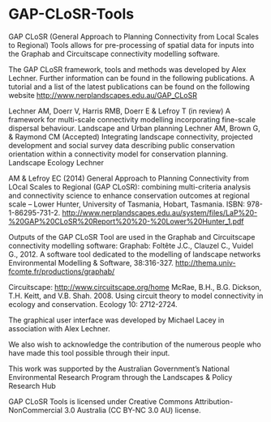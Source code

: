 GAP-CLoSR-Tools
===============

GAP CLoSR (General Approach to Planning Connectivity from Local Scales to Regional) Tools allows for pre-processing of spatial data for inputs into the Graphab and Circuitscape connectivity modelling software. 

The GAP CLoSR framework, tools and methods was developed by Alex Lechner. Further information can be found in the following publications. 
A tutorial and a list of the latest publications can be found on the following website http://www.nerplandscapes.edu.au/GAP_CLoSR 

Lechner AM, Doerr V, Harris RMB, Doerr E & Lefroy T (in review) A framework for multi-scale connectivity modelling incorporating fine-scale dispersal behaviour. Landscape and Urban planning Lechner AM, Brown G, & Raymond CM (Accepted) Integrating landscape connectivity, projected development and social survey data describing public conservation orientation within a connectivity model for conservation planning. Landscape Ecology Lechner 

AM & Lefroy EC (2014) General Approach to Planning Connectivity from LOcal Scales to Regional (GAP CLoSR): combining multi-criteria analysis and connectivity science to enhance conservation outcomes at regional scale – Lower Hunter, University of Tasmania, Hobart, Tasmania. ISBN: 978-1-86295-731-2. http://www.nerplandscapes.edu.au/system/files/LaP%20-%20GAP%20CLoSR%20Report%20%20-%20Lower%20Hunter_1.pdf 

Outputs of the GAP CLoSR Tool are used in the Graphab and Circuitscape connectivity modelling software: 
Graphab: Foltête J.C., Clauzel C., Vuidel G., 2012. A software tool dedicated to the modelling of landscape networks Environmental Modelling & Software, 38:316-327. http://thema.univ-fcomte.fr/productions/graphab/ 

Circuitscape: http://www.circuitscape.org/home McRae, B.H., B.G. Dickson, T.H. Keitt, and V.B. Shah. 2008. Using circuit theory to model connectivity in ecology and conservation. Ecology 10: 2712-2724.

The graphical user interface was developed by Michael Lacey in association with Alex Lechner. 

We also wish to acknowledge the contribution of the numerous people who have made this tool possible through their input.

This work was supported by the Australian Government’s National Environmental Research Program through the Landscapes & Policy Research Hub 

GAP CLoSR Tools is licensed under Creative Commons Attribution-NonCommercial 3.0 Australia (CC BY-NC 3.0 AU) license.
